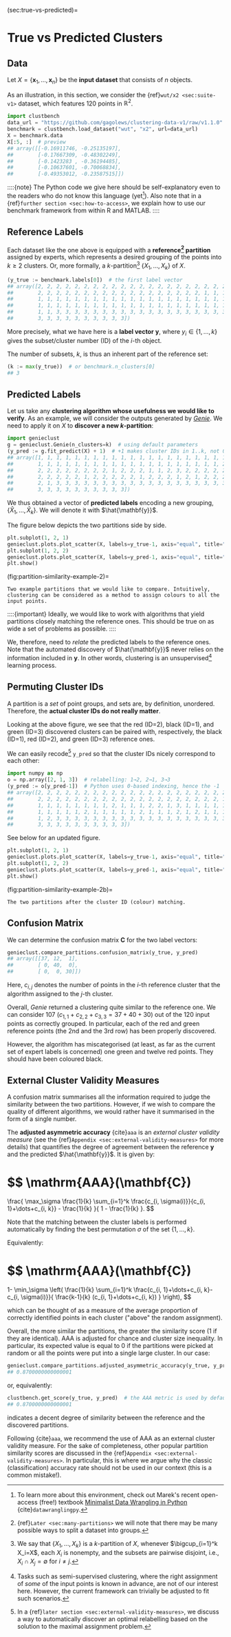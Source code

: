 



(sec:true-vs-predicted)=
# True vs Predicted Clusters


## Data

Let $X=\{\mathbf{x}_1, \dots, \mathbf{x}_n\}$ be the **input dataset**
that consists of $n$ objects.

As an illustration, in this section, we consider
the {ref}`wut/x2 <sec:suite-v1>` dataset, which features 120 points in $\mathbb{R}^2$.



```python
import clustbench
data_url = "https://github.com/gagolews/clustering-data-v1/raw/v1.1.0"
benchmark = clustbench.load_dataset("wut", "x2", url=data_url)
X = benchmark.data
X[:5, :]  # preview
## array([[-0.16911746, -0.25135197],
##        [-0.17667309, -0.48302249],
##        [-0.1423283 , -0.36194485],
##        [-0.10637601, -0.70068834],
##        [-0.49353012, -0.23587515]])
```

::::{note}
The Python code we give here should be self-explanatory even to
the readers  who do not know this language (yet[^footbook]).
Also note that in a {ref}`further section <sec:how-to-access>`,
we explain how to use our benchmark framework from within R and MATLAB.
::::

[^footbook]: To learn more about this environment, check out
    Marek's recent open-access (free!) textbook
    [Minimalist Data Wrangling in Python](https://datawranglingpy.gagolewski.com/)
    {cite}`datawranglingpy`.


## Reference Labels

Each dataset like the one above is equipped with a
**reference[^footmanyreference] partition** assigned by experts, which represents a desired grouping of the points into $k \ge 2$ clusters.
Or, more formally, a *k*-partition[^footpart] $\{X_1,\dots,X_k\}$ of $X$.

[^footmanyreference]: {ref}`Later <sec:many-partitions>` we will note
    that there may be many possible ways to split a dataset into groups.





```python
(y_true := benchmark.labels[0])  # the first label vector
## array([2, 2, 2, 2, 2, 2, 2, 2, 2, 2, 2, 2, 2, 2, 2, 2, 2, 2, 2, 2, 2, 2,
##        2, 2, 2, 2, 2, 2, 2, 2, 2, 2, 2, 2, 2, 2, 2, 2, 2, 2, 1, 1, 1, 1,
##        1, 1, 1, 1, 1, 1, 1, 1, 1, 1, 1, 1, 1, 1, 1, 1, 1, 1, 1, 1, 1, 1,
##        1, 1, 1, 1, 1, 1, 1, 1, 1, 1, 1, 1, 1, 1, 1, 1, 1, 1, 1, 1, 1, 1,
##        1, 1, 3, 3, 3, 3, 3, 3, 3, 3, 3, 3, 3, 3, 3, 3, 3, 3, 3, 3, 3, 3,
##        3, 3, 3, 3, 3, 3, 3, 3, 3, 3])
```


More precisely, what we have here is a **label vector**
$\mathbf{y}$, where $y_i\in\{1,\dots,k\}$ gives the subset/cluster number
(ID) of the *i*-th object.


[^footpart]: We say that $\{X_1,\dots,X_k\}$ is a $k$-partition of $X$,
    whenever $\bigcup_{i=1}^k X_i=X$, each $X_i$ is nonempty,
    and the subsets are pairwise disjoint, i.e., $X_i\cap X_j=\emptyset$
    for $i\neq j$.


The number of subsets, *k*, is thus an inherent part of the
reference set:



```python
(k := max(y_true))  # or benchmark.n_clusters[0]
## 3
```



## Predicted Labels

Let us take any **clustering algorithm whose usefulness
we would like to verify**. As an example, we will consider the outputs
generated by [*Genie*](https://genieclust.gagolewski.com).
We need to apply it on $X$ to **discover a new *k*-partition**:



```python
import genieclust
g = genieclust.Genie(n_clusters=k)  # using default parameters
(y_pred := g.fit_predict(X) + 1)  # +1 makes cluster IDs in 1..k, not 0..(k-1)
## array([1, 1, 1, 1, 1, 1, 1, 1, 1, 1, 1, 1, 1, 1, 1, 1, 1, 1, 1, 1, 1, 1,
##        1, 1, 1, 1, 1, 1, 1, 1, 1, 1, 1, 1, 1, 1, 1, 1, 1, 1, 1, 1, 2, 1,
##        2, 2, 2, 2, 2, 2, 2, 2, 1, 2, 2, 2, 1, 1, 2, 3, 2, 2, 2, 2, 2, 1,
##        2, 2, 2, 2, 2, 1, 2, 2, 2, 2, 2, 1, 2, 2, 2, 1, 2, 1, 2, 2, 2, 2,
##        2, 1, 3, 3, 3, 3, 3, 3, 3, 3, 3, 3, 3, 3, 3, 3, 3, 3, 3, 3, 3, 3,
##        3, 3, 3, 3, 3, 3, 3, 3, 3, 3])
```

We thus obtained a vector of **predicted labels**
encoding a new grouping, $\{\hat{X}_1,\dots,\hat{X}_k\}$.
We will denote it with $\hat{\mathbf{y}}$.

The figure below depicts the two partitions side by side.




```python
plt.subplot(1, 2, 1)
genieclust.plots.plot_scatter(X, labels=y_true-1, axis="equal", title="y_true")
plt.subplot(1, 2, 2)
genieclust.plots.plot_scatter(X, labels=y_pred-1, axis="equal", title="y_pred")
plt.show()
```

(fig:partition-similarity-example-2)=
```{figure} true-vs-predicted-figures/partition-similarity-example-2-1.*
Two example partitions that we would like to compare. Intuitively, clustering can be considered as a method to assign colours to all the input points.
```

::::{important}
Ideally, we would like to work with algorithms that yield partitions
closely matching the reference ones. This should be true on as wide
a set of problems as possible.
::::

We, therefore, need to *relate* the predicted labels to the reference ones.
Note that the automated discovery of $\hat{\mathbf{y}}$
never relies on the information included in $\mathbf{y}$.
In other words, clustering is an unsupervised[^footsemisupervised]
learning process.


[^footsemisupervised]: Tasks such as semi-supervised clustering,
    where the right assignment of *some* of the input points is known in
    advance, are not of our interest here. However, the current framework can
    trivially be adjusted to fit such scenarios.




## Permuting Cluster IDs

A partition is a *set* of point groups, and sets are, by definition, unordered.
Therefore, the **actual cluster IDs do not really matter**.


Looking at the above figure, we see that
the red (ID=2), black (ID=1), and green (ID=3) discovered clusters
can be paired with, respectively,
the black (ID=1), red (ID=2), and green (ID=3) reference ones.

We can easily recode[^footmanualrelabel] `y_pred`
so that the cluster IDs nicely correspond to each other:




```python
import numpy as np
o = np.array([2, 1, 3])  # relabelling: 1→2, 2→1, 3→3
(y_pred := o[y_pred-1])  # Python uses 0-based indexing, hence the -1
## array([2, 2, 2, 2, 2, 2, 2, 2, 2, 2, 2, 2, 2, 2, 2, 2, 2, 2, 2, 2, 2, 2,
##        2, 2, 2, 2, 2, 2, 2, 2, 2, 2, 2, 2, 2, 2, 2, 2, 2, 2, 2, 2, 1, 2,
##        1, 1, 1, 1, 1, 1, 1, 1, 2, 1, 1, 1, 2, 2, 1, 3, 1, 1, 1, 1, 1, 2,
##        1, 1, 1, 1, 1, 2, 1, 1, 1, 1, 1, 2, 1, 1, 1, 2, 1, 2, 1, 1, 1, 1,
##        1, 2, 3, 3, 3, 3, 3, 3, 3, 3, 3, 3, 3, 3, 3, 3, 3, 3, 3, 3, 3, 3,
##        3, 3, 3, 3, 3, 3, 3, 3, 3, 3])
```

See below for an updated figure.




```python
plt.subplot(1, 2, 1)
genieclust.plots.plot_scatter(X, labels=y_true-1, axis="equal", title="y_true")
plt.subplot(1, 2, 2)
genieclust.plots.plot_scatter(X, labels=y_pred-1, axis="equal", title="y_pred")
plt.show()
```

(fig:partition-similarity-example-2b)=
```{figure} true-vs-predicted-figures/partition-similarity-example-2b-3.*
The two partitions after the cluster ID (colour) matching.
```


[^footmanualrelabel]: In a
    {ref}`later section <sec:external-validity-measures>`,
    we discuss a way to automatically discover an optimal relabelling
    based on the solution to the maximal assignment problem.



## Confusion Matrix

We can determine the confusion matrix $\mathbf{C}$ for the two label vectors:



```python
genieclust.compare_partitions.confusion_matrix(y_true, y_pred)
## array([[37, 12,  1],
##        [ 0, 40,  0],
##        [ 0,  0, 30]])
```

Here, $c_{i, j}$ denotes the number of points in the $i$-th reference cluster
that the algorithm assigned to the $j$-th cluster.

Overall, *Genie* returned a clustering quite similar to the reference one.
We can consider 107 ($c_{1,1}+c_{2, 2}+c_{3,3}=37+40+30$) out of the 120
input points as correctly grouped. In particular, each of the red and
green reference points (the 2nd and the 3rd row) has been
properly discovered.

However, the algorithm has miscategorised (at least, as far as the current
set of expert labels is concerned) one green and twelve red points.
They should have been coloured black.



## External Cluster Validity Measures

A confusion matrix summarises all the information required
to judge the similarity between the two partitions. However,
if we wish to compare the quality of different algorithms,
we would rather have it summarised in the form of a single number.


The **adjusted asymmetric accuracy** {cite}`aaa`
is an *external cluster validity measure*
(see the {ref}`Appendix <sec:external-validity-measures>` for more details)
that quantifies the degree of agreement between the reference $\mathbf{y}$ and
the predicted $\hat{\mathbf{y}}$.
It is given by:

$$
\mathrm{AAA}(\mathbf{C})
=
\frac{
\max_\sigma \frac{1}{k} \sum_{i=1}^k \frac{c_{i, \sigma(i)}}{c_{i, 1}+\dots+c_{i, k}} - \frac{1}{k}
}{
1 - \frac{1}{k}
}.
$$

Note that the matching between the cluster labels is performed
automatically by finding the best permutation $\sigma$
of the set $\{1,\dots,k\}$.

Equivalently:

$$
\mathrm{AAA}(\mathbf{C})
=
1-
\min_\sigma
\left(
\frac{1}{k}
\sum_{i=1}^k \frac{c_{i, 1}+\dots+c_{i, k}-c_{i, \sigma(i)}}{ \frac{k-1}{k} (c_{i, 1}+\dots+c_{i, k}) }
\right),
$$

which can be thought of as a measure of the average proportion of
correctly identified points in each cluster ("above" the random assignment).


Overall, the more similar the partitions, the greater the similarity score
(1 if they are identical). AAA is adjusted for chance and cluster size
inequality. In particular, its expected value is equal to 0 if the
partitions were picked at random or all the points were put into a single
large cluster. In our case:



```python
genieclust.compare_partitions.adjusted_asymmetric_accuracy(y_true, y_pred)
## 0.8700000000000001
```

or, equivalently:



```python
clustbench.get_score(y_true, y_pred)  # the AAA metric is used by default
## 0.8700000000000001
```

indicates a decent degree of similarity between the reference
and the discovered partitions.

Following {cite}`aaa`, we recommend the use of AAA as an external cluster
validity measure. For the sake of completeness, other popular
partition similarity scores are discussed
in the {ref}`Appendix <sec:external-validity-measures>`.
In particular, this is where we argue why the classic (classification)
accuracy rate should not be used in our context (this is a common mistake!).
